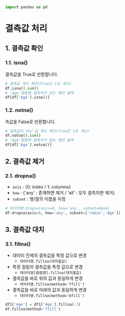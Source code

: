 ```python
import pandas as pd
```

# 결측값 처리
## 1. 결측값 확인
### 1.1. isna()
결측값을 True로 반환합니다.
```python
# 결측값 개수 확인(True은 1로 계산)
df.isna().sum()
# 'Age'컬럼에 결측치가 있는 행만 출력
df[df['Age'].isna()]
```

### 1.2. notna()
측값을 False로 반환합니다.
```python
# 결측값이 아닌 값 개수 확인(True은 1로 계산)
df.notna().sum()
# 'Age'컬럼에 결측치가 없는 행만 출력
df[df['Age'].notna()]
```

## 2. 결측값 제거
### 2.1. dropna()

- `axis` : {0: index / 1: columns}
- `how` : {'any' : 존재하면 제거 / 'all' : 모두 결측치면 제거}
- `subset` : 행/열의 이름을 지정
```python
# 데이터명.dropna(axis=0, how='any', subset=None)
df.dropna(axis=0, how='any', subset=['Cabin','Age'])
```
## 3. 결측값 대치
### 3.1. fillna()
- 데이터 전체의 결측값을 특정 값으로 변경
    - `데이터명.fillna(대치할값)`
- 특정 컬럼의 결측값을 특정 값으로 변경
    - `데이터명[컬럼명].fillna(대치할값)`
- 결측값을 바로 위의 값과 동일하게 변경
    - `데이터명.fillna(method='ffill')`
- 결측값을 바로 아래의 값과 동일하게 변경
    - `데이터명.fillna(method='bfill')`
```python
df1['Age'] = df1['Age'].fillna(-1)
df.fillna(method='ffill')
```
